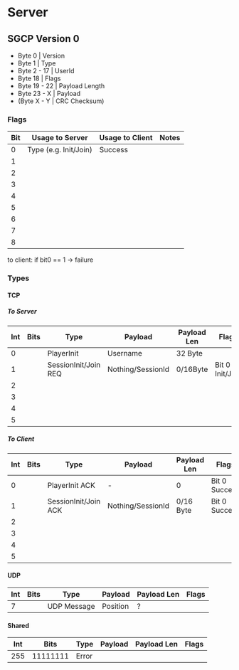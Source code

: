 # Server

## SGCP Version 0

- Byte 0 | Version
- Byte 1 | Type 
- Byte 2 - 17 | UserId
- Byte 18 | Flags
- Byte 19 - 22 | Payload Length
- Byte 23 - X | Payload
- (Byte X - Y | CRC Checksum)

### Flags

| Bit | Usage to Server       | Usage to Client | Notes |
|-----|-----------------------|-----------------|-------|
| 0   | Type (e.g. Init/Join) | Success         |       |
| 1   |                       |                 |       |
| 2   |                       |                 |       |
| 3   |                       |                 |       |
| 4   |                       |                 |       |
| 5   |                       |                 |       |
| 6   |                       |                 |       |
| 7   |                       |                 |       |
| 8   |                       |                 |       |

to client: if bit0 == 1 -> failure
### Types

#### TCP

##### To Server

| Int | Bits | Type                 | Payload           | Payload Len | Flags           |
|-----|------|----------------------|-------------------|-------------|-----------------|
| 0   |      | PlayerInit           | Username          | 32 Byte     |               |
| 1   |      | SessionInit/Join REQ | Nothing/SessionId | 0/16Byte    | Bit 0 Init/Join |
| 2   |      |                      |                   |             |                 |
| 3   |      |                      |                   |             |                 |
| 4   |      |                      |                   |             |                 |
| 5   |      |                      |                   |             |                 |

##### To Client

| Int | Bits | Type                 | Payload           | Payload Len | Flags         |
|-----|------|----------------------|-------------------|-------------|---------------|
| 0   |      | PlayerInit ACK       | -                | 0           | Bit 0 Success |
| 1   |      | SessionInit/Join ACK | Nothing/SessionId | 0/16 Byte   | Bit 0 Success               |
| 2   |      |                      |                   |             |               |
| 3   |      |                      |                   |             |               |
| 4   |      |                      |                   |             |               |
| 5   |      |                      |                   |             |               |

#### UDP

| Int | Bits     | Type        | Payload  | Payload Len | Flags |
|-----|----------|-------------|----------|-------------|-------|
| 7   |  | UDP Message | Position | ?           |       |

#### Shared
| Int | Bits     | Type        | Payload  | Payload Len | Flags |
|-----|----------|-------------|----------|-------------|-------|
| 255 | 11111111 | Error
